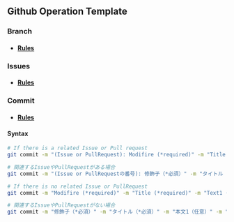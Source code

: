 ## Github Operation Template

### Branch

-   #### [Rules](docs/Branch-Rules.pdf)

### Issues

-   #### [Rules](docs/Issues-Rules.pdf)

### Commit

-   #### [Rules](docs/Commit-Rules.pdf)

#### Syntax

```bash
# If there is a related Issue or Pull request
git commit -m "(Issue or PullRequest): Modifire (*required)" -m "Title (*required)" -m "Text1 (any)" -m "Text2 (any)"

# 関連するIssueやPullRequestがある場合
git commit -m "(Issue or PullRequestの番号): 修飾子（*必須）" -m "タイトル（*必須）" -m "本文1（任意）" -m "本文2（任意）"

# If there is no related Issue or PullRequest
git commit -m "Modifire (*required)" -m "Title (*required)" -m "Text1 (any)" -m "Text2 (any)"

# 関連するIssueやPullRequestがない場合
git commit -m "修飾子（*必須）" -m "タイトル（*必須）" -m "本文1（任意）" -m "本文2（任意）"
```
